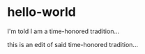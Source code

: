 # hello-world
I'm told I am a time-honored tradition...

this is an edit of said time-honored tradition...

